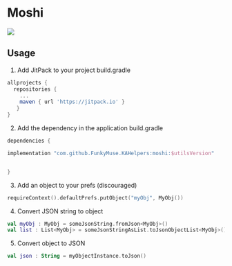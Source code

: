 # Moshi

[![](https://jitpack.io/v/FunkyMuse/KAHelpers.svg)](https://jitpack.io/#FunkyMuse/KAHelpers)



## Usage
1. Add JitPack to your project build.gradle

```gradle
allprojects {
  repositories {
    ...
    maven { url 'https://jitpack.io' }
   }
}
```

2. Add the dependency in the application build.gradle

```gradle
dependencies {

implementation "com.github.FunkyMuse.KAHelpers:moshi:$utilsVersion"


}
```

3. Add an object to your prefs (discouraged)
```kotlin
requireContext().defaultPrefs.putObject("myObj", MyObj())
```

4. Convert JSON string to object
```kotlin
val myObj : MyObj = someJsonString.fromJson<MyObj>()
val list : List<MyObj> = someJsonStringAsList.toJsonObjectList<MyObj>()
```

5. Convert object to JSON
```kotlin
val json : String = myObjectInstance.toJson()
```
